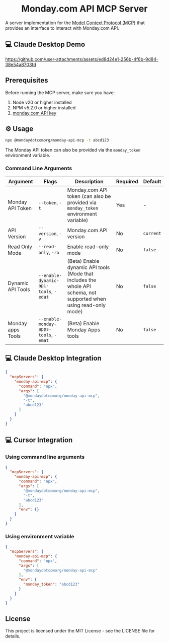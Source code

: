 <div align="center" id="top">

# Monday.com API MCP Server

</div>

A server implementation for the [Model Context Protocol (MCP)](https://modelcontextprotocol.io/) that provides an interface to interact with Monday.com API.

## 💻 Claude Desktop Demo

https://github.com/user-attachments/assets/ed8d24e1-256b-4f6b-9d84-38e54a8703fd

## Prerequisites

Before running the MCP server, make sure you have:

1. Node v20 or higher installed
2. NPM v5.2.0 or higher installed
3. [monday.com API key](https://developer.monday.com/api-reference/docs/authentication)

## ⚙️ Usage

```bash
npx @mondaydotcomorg/monday-api-mcp -t abcd123
```

The Monday API token can also be provided via the `monday_token` environment variable.

### Command Line Arguments

| Argument | Flags | Description | Required | Default |
|----------|-------|-------------|----------|---------|
| Monday API Token | `--token`, `-t` | Monday.com API token (can also be provided via `monday_token` environment variable) | Yes | - |
| API Version | `--version`, `-v` | Monday.com API version | No | `current` |
| Read Only Mode | `--read-only`, `-ro` | Enable read-only mode | No | `false` |
| Dynamic API Tools | `--enable-dynamic-api-tools`, `-edat` | (Beta) Enable dynamic API tools (Mode that includes the whole API schema, not supported when using read-only mode) | No | `false` |
| Monday apps Tools | `--enable-monday-apps-tools`, `-emat` | (Beta) Enable Monday Apps tools | No | `false` |

## 💻 Claude Desktop Integration

```json
{
  "mcpServers": {
    "monday-api-mcp": {
      "command": "npx",
      "args": [
        "@mondaydotcomorg/monday-api-mcp",
        "-t",
        "abcd123"
      ]
    }
  }
}
```

## 💻 Cursor Integration

### Using command line arguments

```json
{
  "mcpServers": {
    "monday-api-mcp": {
      "command": "npx",
      "args": [
        "@mondaydotcomorg/monday-api-mcp",
        "-t",
        "abcd123"
      ],
      "env": {}
    }
  }
}
```

### Using environment variable

```json
{
  "mcpServers": {
    "monday-api-mcp": {
      "command": "npx",
      "args": [
        "@mondaydotcomorg/monday-api-mcp"
      ],
      "env": {
        "monday_token": "abcd123"
      }
    }
  }
}
```

## License

This project is licensed under the MIT License - see the LICENSE file for details.
